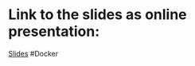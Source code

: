 # Link to the slides as online presentation:
[Slides](https://mueller-patrick.github.io/SE-e-Portfolio)
#Docker
